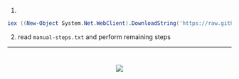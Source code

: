 1.
  ```powershell
  iex ((New-Object System.Net.WebClient).DownloadString('https://raw.githubusercontent.com/gerardog/gsudo/master/installgsudo.ps1'))
  ```
2. read `manual-steps.txt` and perform remaining steps
---
<h1 align=center>
  <img src="https://github.com/hatosu/config/blob/main/showcase.gif?raw=true" />
</h1>
